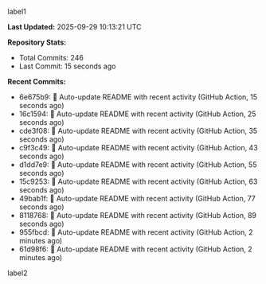 
label1 
<!-- ACTIVITY_START -->
**Last Updated:** 2025-09-29 10:13:21 UTC

**Repository Stats:**
- Total Commits: 246
- Last Commit: 15 seconds ago

**Recent Commits:**
- 6e675b9: 🤖 Auto-update README with recent activity (GitHub Action, 15 seconds ago)
- 16c1594: 🤖 Auto-update README with recent activity (GitHub Action, 25 seconds ago)
- cde3f08: 🤖 Auto-update README with recent activity (GitHub Action, 35 seconds ago)
- c9f3c49: 🤖 Auto-update README with recent activity (GitHub Action, 43 seconds ago)
- d1dd7e9: 🤖 Auto-update README with recent activity (GitHub Action, 55 seconds ago)
- 15c9253: 🤖 Auto-update README with recent activity (GitHub Action, 63 seconds ago)
- 49bab1f: 🤖 Auto-update README with recent activity (GitHub Action, 77 seconds ago)
- 8118768: 🤖 Auto-update README with recent activity (GitHub Action, 89 seconds ago)
- 955fbcd: 🤖 Auto-update README with recent activity (GitHub Action, 2 minutes ago)
- 61d98f6: 🤖 Auto-update README with recent activity (GitHub Action, 2 minutes ago)
<!-- ACTIVITY_END -->

label2
